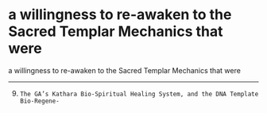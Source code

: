 # a willingness to re-awaken to the Sacred Templar Mechanics that were

a willingness to re-awaken to the Sacred Templar Mechanics that were
____________________________________________
9.     The GA’s Kathara Bio-Spiritual Healing System, and the DNA Template Bio-Regene-